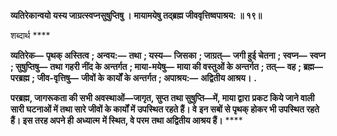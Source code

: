 **व्यतिरेकान्वयो यस्य जाग्रत्स्वप्नसुषुप्तिषु ।** **मायामयेषु तद्ब्रह्म जीववृत्तिष्वपाश्रय: ॥ १९॥** 

शब्दार्थ **** 

**व्यतिरेक—** **पृथक् अस्तित्व** **; अन्वय:—** **तथा** **; यस्य—** **जिसका** **; जाग्रत्—** **जगी हुई चेतना** **; स्वप्न—** **स्वप्न** **; सुषुप्तिषु—** **तथा** **गहरी नींद के अन्तर्गत** **; माया-मयेषु—** **माया की वस्तुओं के अन्तर्गत** **; तत्—** **वह** **; ब्रह्म—** **परब्रह्म** **; जीव-वृत्तिषु—** **जीवों के** **कार्यों के अन्तर्गत** **; अपाश्रय:—** **अद्वितीय आश्रय।** **.** 

**परब्रह्म, जागरूकता की सभी अवस्थाओं—जागृत, सुप्त तथा सुषुप्ति—में, माया द्वारा** **प्रकट किये जाने वाली सारी घटनाओं में तथा सारे जीवों के कार्यों में उपस्थित रहते हैं। वे** **इन सबों से पृथक् होकर भी उपस्थित रहते हैं। इस तरह अपने ही** **अध्यात्म** **में स्थित, वे परम** **तथा अद्वितीय आश्रय हैं।** **** 